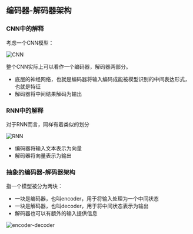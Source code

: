 ## 编码器-解码器架构

### CNN中的解释

考虑一个CNN模型：

![CNN](../imgs/61/CNN.png)

整个CNN实际上可以看作一个编码器，解码器两部分。

* 底层的神经网络，也就是编码器将输入编码成能被模型识别的中间表达形式，也就是特征
* 解码器将中间结果解码为输出

### RNN中的解释

对于RNN而言，同样有着类似的划分

![RNN](../imgs/61/RNN.png)

* 编码器将输入文本表示为向量
* 解码器将向量表示为输出

### 抽象的编码器-解码器架构

指一个模型被分为两块：

* 一块是编码器，也叫encoder，用于将输入处理为一个中间状态
* 一块是解码器，也叫decoder，用于将中间状态表示为输出
* 解码器也可以有额外的输入提供信息

![encoder-decoder](../imgs/61/encoder-decoder.png)

<!--stackedit_data:
eyJoaXN0b3J5IjpbLTQ5Mjc3OTY0MV19
-->
